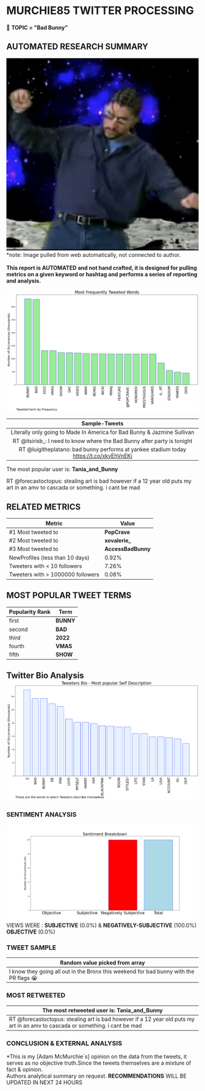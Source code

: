# MURCHIE85 TWITTER PROCESSING 
&#x1F34E; **TOPIC = "Bad Bunny"**

## AUTOMATED RESEARCH SUMMARY

![image](assets/2022-08-27hashtagImage.png)*note: Image pulled from web automatically, not connected to author.
<br></br>
<b> This report is AUTOMATED and not hand crafted, it is designed for pulling metrics on a given keyword or hashtag and performs a series of reporting and analysis.</b>



![image](assets/2022-08-27TWEETS.png)



|                **Sample-Tweets**        |
| :-------------: |
| Literally only going to Made In America for Bad Bunny &amp; Jazmine Sullivan |
| RT @itsirisb_: I need to know where the Bad Bunny after party is tonight |
| RT @luigitheplatano: bad bunny performs at yankee stadium today https://t.co/xkvEhVnEKi |

The most popular user is: **Tania_and_Bunny**
<div class="alert alert-block alert-danger"> RT @forecastoctopus: stealing art is bad however if a 12 year old puts my art in an amv to cascada or something. i cant be mad</div>

## RELATED METRICS<br>
| Metric | Value |
| ------------- | ------------- |
| #1 Most tweeted to  | **PopCrave** |
| #2 Most tweeted to  | **xovalerie_** |
| #3 Most tweeted to  | **AccessBadBunny** |
| NewProfiles (less than 10 days) | 0.92%  |
| Tweeters with < 10 followers  | 7.26%|
| Tweeters with > 1000000 followers  | 0.08%  |



## MOST POPULAR TWEET TERMS 


| Popularity Rank  | Term |
| ------------- | ------------- |
| first  | **BUNNY**  |
| second  | **BAD**  |
| third  | **2022** |
| fourth  | **VMAS**  |
| fifth  | **SHOW**  |


## Twitter Bio Analysis![image](assets/2022-08-27BIO.png)
### SENTIMENT ANALYSIS
![image](assets/2022-08-27sentiment.png)
VIEWS WERE : **SUBJECTIVE**  (0.0%) & **NEGATIVELY-SUBJECTIVE** (100.0%) **OBJECTIVE** (0.0%)

### TWEET SAMPLE 
| Random value picked from array |
| ------------- |
|I know they going all out in the Bronx this weekend for bad bunny with the PR flags 😭 |

### MOST RETWEETED 

| The most retweeted user is: **Tania_and_Bunny**  |
| ------------- |
| RT @forecastoctopus: stealing art is bad however if a 12 year old puts my art in an amv to cascada or something. i cant be mad |

### CONCLUSION & EXTERNAL ANALYSIS

*This is my [Adam McMurchie`s] opinion on the data from the tweets, it serves as no objective truth.Since the tweets themselves are a mixture of fact & opinion.<br>
Authors analytical summary on request.
**RECOMMENDATIONS** WILL BE UPDATED IN NEXT  24 HOURS <br>